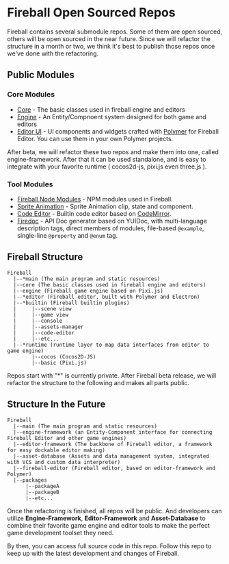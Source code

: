 # Fireball Open Sourced Repos

Fireball contains several submodule repos. Some of them are open sourced, others will be open sourced in the near future. Since we will refactor the structure in a month or two, we think it's best to publish those repos once we've done with the refactoring.

## Public Modules

### Core Modules

- [Core](https://github.com/fireball-x/core) - The basic classes used in fireball engine and editors
- [Engine](https://github.com/fireball-x/engine) - An Entity/Compnoent system designed for both game and editors
- [Editor UI](https://github.com/fireball-x/editor-ui) - UI components and widgets crafted with [Polymer](polymer-project.org) for Fireball Editor. You can use them in your own Polymer projects.

After beta, we will refactor these two repos and make them into one, called engine-framework. After that it can be used standalone, and is easy to integrate with your favorite runtime ( cocos2d-js, pixi.js even three.js ).

### Tool Modules

- [Fireball Node Modules](https://github.com/fireball-x/modules) - NPM modules used in Fireball.
- [Sprite Animation](https://github.com/fireball-x/sprite-animation) - Sprite Animation clip, state and component.
- [Code Editor](https://github.com/fireball-x/code-editor) - Builtin code editor based on [CodeMirror](https://github.com/codemirror/codemirror).
- [Firedoc](https://github.com/fireball-x/firedoc) - API Doc generator based on YUIDoc, with multi-language description tags, direct members of modules, file-based `@example`, single-line `@property` and `@enum` tag.


## Fireball Structure

```plain
Fireball
  |--*main (The main program and static resources)
  |--core (The basic classes used in fireball engine and editors)
  |--engine (Fireball game engine based on Pixi.js)
  |--*editor (Fireball editor, built with Polymer and Electron)
  |--*builtin (Fireball builtin plugins)
  |     |--scene view
  |     |--game view
  |     |--console
  |     |--assets-manager
  |     |--code-editor
  |     |--etc...
  |--*runtime (runtime layer to map data interfaces from editor to game engine)
        |--cocos (Cocos2D-JS)
        |--basic (Pixi.js)
```

Repos start with "\*" is currently private. After Fireball beta release, we will refactor the structure to the following and makes all parts public.

## Structure In the Future

```plain
Fireball
  |--main (The main program and static resources)
  |--engine-framework (an Entity-Component interface for connecting Fireball Editor and other game engines)
  |--editor-framework (The backbone of Fireball editor, a framework for easy dockable editor making)
  |--asset-database (Assets and data management system, integrated with VCS and custom data interpreter)
  |--fireball-editor (Fireball editor, based on editor-framework and Polymer)
  |--packages
      |--packageA
      |--packageB
      |--etc...
```

Once the refactoring is finished, all repos will be public. And developers can utilize **Engine-Framework**, **Editor-Framework** and **Asset-Database** to combine their favorite game engine and editor tools to make the perfect game development toolset they need.

By then, you can access full source code in this repo. Follow this repo to keep up with the latest development and changes of Fireball.
